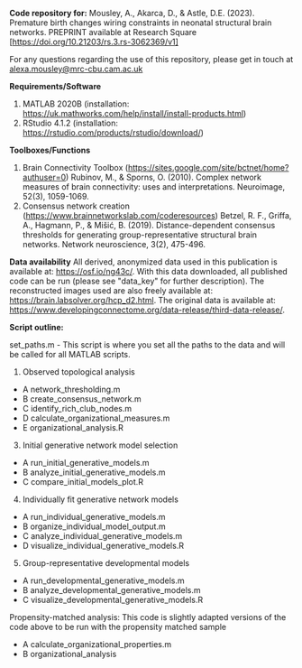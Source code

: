 **Code repository for:**
Mousley, A., Akarca, D., & Astle, D.E. (2023). Premature birth changes wiring constraints in neonatal structural brain networks. PREPRINT available at Research Square [https://doi.org/10.21203/rs.3.rs-3062369/v1]

For any questions regarding the use of this repository, please get in touch at alexa.mousley@mrc-cbu.cam.ac.uk

**Requirements/Software**
1) MATLAB 2020B (installation: https://uk.mathworks.com/help/install/install-products.html)
2) RStudio 4.1.2 (installation: https://rstudio.com/products/rstudio/download/)

**Toolboxes/Functions**
1) Brain Connectivity Toolbox (https://sites.google.com/site/bctnet/home?authuser=0)
Rubinov, M., & Sporns, O. (2010). Complex network measures of brain connectivity: uses and interpretations. Neuroimage, 52(3), 1059-1069.
2) Consensus network creation (https://www.brainnetworkslab.com/coderesources)
Betzel, R. F., Griffa, A., Hagmann, P., & Mišić, B. (2019). 
Distance-dependent consensus thresholds for generating group-representative
structural brain networks. Network neuroscience, 3(2), 475-496.

**Data availability**
All derived, anonymized data used in this publication is available at: https://osf.io/ng43c/. With this data downloaded, all published code can be run (please see "data_key" for further description). The reconstructed images used are also freely available at: https://brain.labsolver.org/hcp_d2.html. The original data is available at: https://www.developingconnectome.org/data-release/third-data-release/.

**Script outline:**

set_paths.m - This script is where you set all the paths to the data and will be called for all MATLAB scripts.

1) Observed topological analysis
- A network_thresholding.m
- B create_consensus_network.m
- C identify_rich_club_nodes.m
- D calculate_organizational_measures.m
- E organizational_analysis.R  

3) Initial generative network model selection 
- A run_initial_generative_models.m
- B analyze_initial_generative_models.m  
- C compare_initial_models_plot.R

4) Individually fit generative network models 
- A run_individual_generative_models.m
- B organize_individual_model_output.m 
- C analyze_individual_generative_models.m 
- D visualize_individual_generative_models.R 

5) Group-representative developmental models 
- A run_developmental_generative_models.m
- B analyze_developmental_generative_models.m 
- C visualize_developmental_generative_models.R 

Propensity-matched analysis: This code is slightly adapted versions of the code above to be run with the propensity matched sample
- A calculate_organizational_properties.m
- B organizational_analysis

